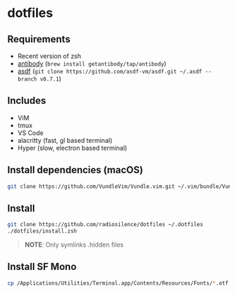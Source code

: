 # dotfiles

## Requirements

- Recent version of zsh
- [antibody](https://getantibody.github.io) (`brew install getantibody/tap/antibody`)
- [asdf](https://asdf-vm.com/#/) (`git clone https://github.com/asdf-vm/asdf.git ~/.asdf --branch v0.7.1`)

## Includes

- ViM
- tmux
- VS Code
- alacritty (fast, gl based terminal)
- Hyper (slow, electron based terminal)

## Install dependencies (macOS)

```zsh
git clone https://github.com/VundleVim/Vundle.vim.git ~/.vim/bundle/Vundle.vim
```

## Install

```zsh
git clone https://github.com/radiosilence/dotfiles ~/.dotfiles
./dotfiles/install.zsh
```

> **NOTE**: Only symlinks .hidden files


## Install SF Mono

```zsh
cp /Applications/Utilities/Terminal.app/Contents/Resources/Fonts/*.otf ~/Library/Fonts/
```
